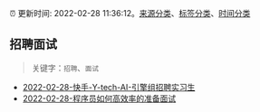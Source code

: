 :alarm_clock: 更新时间: 2022-02-28 11:36:12。[来源分类](../README.md)、[标签分类](../TAGS.md)、[时间分类](../TIMELINE.md)

## 招聘面试


> 关键字：`招聘`、`面试`



- [2022-02-28-快手-Y-tech-AI-引擎组招聘实习生](https://www.v2ex.com/t/836939) 
- [2022-02-28-程序员如何高效率的准备面试](https://toutiao.io/k/00y73jn) 